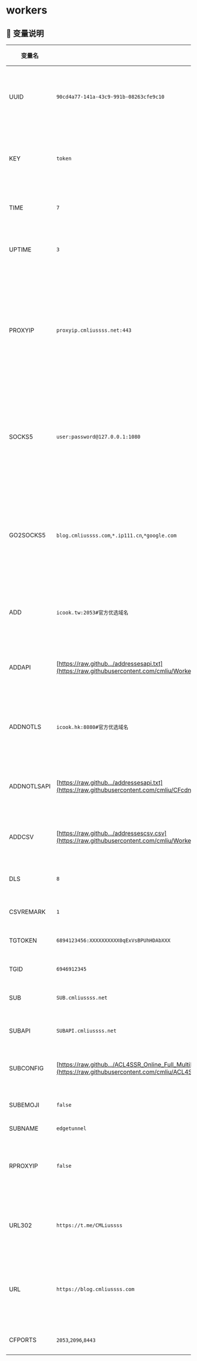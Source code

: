 # workers
## 🔑 变量说明

| 变量名 | 示例 | 必填 | 备注 | YT |
|--------|---------|-|-----|-----|
| UUID | `90cd4a77-141a-43c9-991b-08263cfe9c10` |✅| 可输入任意值(非UUIDv4标准的值会自动切换成动态UUID) | [Video](https://www.youtube.com/watch?v=s91zjpw3-P8&t=72s) |
| KEY | `token` |❌| 动态UUID秘钥，使用变量`KEY`的时候，将不再启用变量`UUID`|  |
| TIME | `7` |❌| 动态UUID有效时间(默认值:`7`天)|  |
| UPTIME | `3` |❌| 动态UUID更新时间(默认值:北京时间`3`点更新) |  |
| PROXYIP | `proxyip.cmliussss.net:443` |❌| 备选作为访问CFCDN站点的代理节点(支持自定义ProxyIP端口, 支持多ProxyIP, ProxyIP之间使用`,`或`换行`作间隔) | [Video](https://www.youtube.com/watch?v=s91zjpw3-P8&t=166s) |
| SOCKS5  | `user:password@127.0.0.1:1080` |❌| 优先作为访问CFCDN站点的SOCKS5代理(支持多socks5, socks5之间使用`,`或`换行`作间隔) | [Video](https://www.youtube.com/watch?v=s91zjpw3-P8&t=826s) |
| GO2SOCKS5  | `blog.cmliussss.com`,`*.ip111.cn`,`*google.com` |❌| 设置`SOCKS5`变量之后，可设置强制使用socks5访问名单(`*`可作为通配符，`换行`作多元素间隔) ||
| ADD | `icook.tw:2053#官方优选域名` |❌| 本地优选TLS域名/优选IP(支持多元素之间`,`或`换行`作间隔) ||
| ADDAPI | [https://raw.github.../addressesapi.txt](https://raw.githubusercontent.com/cmliu/WorkerVless2sub/main/addressesapi.txt) |❌| 优选IP的API地址(支持多元素之间`,`或 换行 作间隔) ||
| ADDNOTLS | `icook.hk:8080#官方优选域名` |❌| 本地优选noTLS域名/优选IP(支持多元素之间`,`或`换行`作间隔) ||
| ADDNOTLSAPI | [https://raw.github.../addressesapi.txt](https://raw.githubusercontent.com/cmliu/CFcdnVmess2sub/main/addressesapi.txt) |❌| 优选IP的API地址(支持多元素之间`,`或 换行 作间隔) ||
| ADDCSV | [https://raw.github.../addressescsv.csv](https://raw.githubusercontent.com/cmliu/WorkerVless2sub/main/addressescsv.csv) |❌| iptest测速结果(支持多元素, 元素之间使用`,`作间隔) ||
| DLS | `8` |❌| `ADDCSV`测速结果满足速度下限 ||
| CSVREMARK | `1` |❌| CSV备注所在列偏移量 ||
| TGTOKEN | `6894123456:XXXXXXXXXX0qExVsBPUhHDAbXXX` |❌| 发送TG通知的机器人token | 
| TGID | `6946912345` |❌| 接收TG通知的账户数字ID | 
| SUB | `SUB.cmliussss.net` | ❌ | 优选订阅生成器域名 | [Video](https://www.youtube.com/watch?v=s91zjpw3-P8&t=1193s) |
| SUBAPI | `SUBAPI.cmliussss.net` |❌| clash、singbox等 订阅转换后端 | [Video](https://www.youtube.com/watch?v=s91zjpw3-P8&t=1446s) |
| SUBCONFIG | [https://raw.github.../ACL4SSR_Online_Full_MultiMode.ini](https://raw.githubusercontent.com/cmliu/ACL4SSR/main/Clash/config/ACL4SSR_Online_Full_MultiMode.ini) |❌| clash、singbox等 订阅转换配置文件 | [Video](https://www.youtube.com/watch?v=s91zjpw3-P8&t=1605s) |
| SUBEMOJI | `false` |❌| 订阅转换是否启用Emoji(默认`true`) | |
| SUBNAME | `edgetunnel` |❌| 订阅名称 | |
| RPROXYIP | `false` |❌| 设为 true 即可强制获取订阅器分配的ProxyIP(需订阅器支持)| [Video](https://www.youtube.com/watch?v=s91zjpw3-P8&t=1816s) |
| URL302 | `https://t.me/CMLiussss` |❌| 主页302跳转(支持多url, url之间使用`,`或`换行`作间隔, 小白别用) |  |
| URL | `https://blog.cmliussss.com` |❌| 主页反代伪装(支持多url, url之间使用`,`或`换行`作间隔, 乱设容易触发反诈) |  |
| CFPORTS | `2053`,`2096`,`8443` |❌| CF账户标准端口列表 |  |
